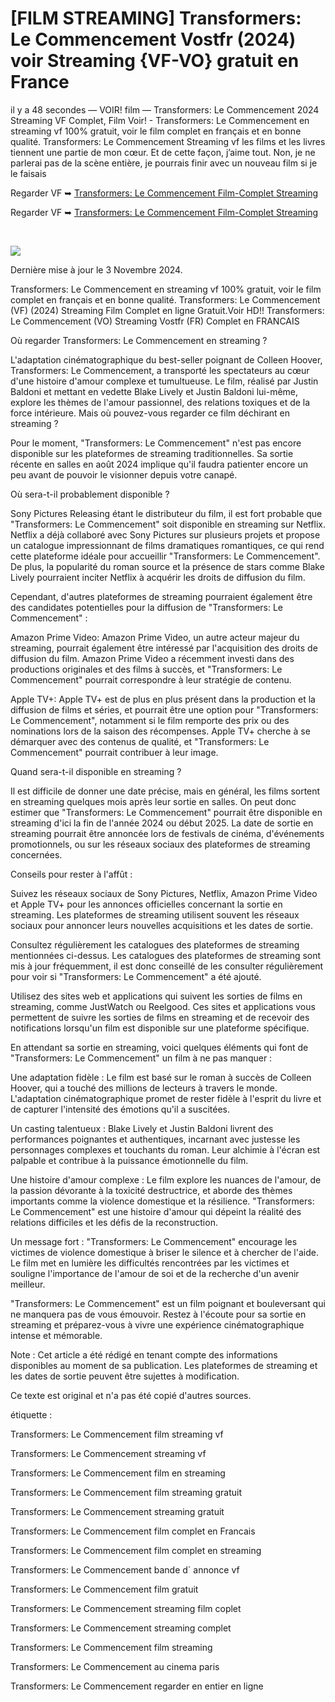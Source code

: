 # [FILM STREAMING] Transformers: Le Commencement Vostfr (2024) voir Streaming {VF-VO} gratuit en France

il y a 48 secondes — VOIR! film — Transformers: Le Commencement 2024 Streaming VF Complet, Film Voir! - Transformers: Le Commencement en streaming vf 100% gratuit, voir le film complet en français et en bonne qualité. Transformers: Le Commencement Streaming vf les films et les livres tiennent une partie de mon cœur. Et de cette façon, j’aime tout. Non, je ne parlerai pas de la scène entière, je pourrais finir avec un nouveau film si je le faisais

Regarder VF ➥ [Transformers: Le Commencement Film-Complet Streaming](https://cine.yeshq.biz/fr/movie/698687)

Regarder VF ➥ [Transformers: Le Commencement Film-Complet Streaming](https://cine.yeshq.biz/fr/movie/698687)

</br>
<p dir="auto"><a href="https://cine.yeshq.biz/fr/movie/698687" title="PLAY NOW" rel="nofollow"><img src="https://i.imgur.com/jhNGoEt.gif" style="max-width: 100%;"></a></p>



Dernière mise à jour le 3 Novembre 2024.


Transformers: Le Commencement en streaming vf 100% gratuit, voir le film complet en français et en bonne qualité. Transformers: Le Commencement (VF) (2024) Streaming Film Complet en ligne Gratuit.Voir HD!! Transformers: Le Commencement (VO) Streaming Vostfr (FR) Complet en FRANCAIS

Où regarder Transformers: Le Commencement en streaming ?

L'adaptation cinématographique du best-seller poignant de Colleen Hoover, Transformers: Le Commencement, a transporté les spectateurs au cœur d'une histoire d'amour complexe et tumultueuse. Le film, réalisé par Justin Baldoni et mettant en vedette Blake Lively et Justin Baldoni lui-même, explore les thèmes de l'amour passionnel, des relations toxiques et de la force intérieure. Mais où pouvez-vous regarder ce film déchirant en streaming ?

Pour le moment, "Transformers: Le Commencement" n'est pas encore disponible sur les plateformes de streaming traditionnelles. Sa sortie récente en salles en août 2024 implique qu'il faudra patienter encore un peu avant de pouvoir le visionner depuis votre canapé.

Où sera-t-il probablement disponible ?

Sony Pictures Releasing étant le distributeur du film, il est fort probable que "Transformers: Le Commencement" soit disponible en streaming sur Netflix. Netflix a déjà collaboré avec Sony Pictures sur plusieurs projets et propose un catalogue impressionnant de films dramatiques romantiques, ce qui rend cette plateforme idéale pour accueillir "Transformers: Le Commencement". De plus, la popularité du roman source et la présence de stars comme Blake Lively pourraient inciter Netflix à acquérir les droits de diffusion du film.

Cependant, d'autres plateformes de streaming pourraient également être des candidates potentielles pour la diffusion de "Transformers: Le Commencement" :

Amazon Prime Video: Amazon Prime Video, un autre acteur majeur du streaming, pourrait également être intéressé par l'acquisition des droits de diffusion du film. Amazon Prime Video a récemment investi dans des productions originales et des films à succès, et "Transformers: Le Commencement" pourrait correspondre à leur stratégie de contenu.

Apple TV+: Apple TV+ est de plus en plus présent dans la production et la diffusion de films et séries, et pourrait être une option pour "Transformers: Le Commencement", notamment si le film remporte des prix ou des nominations lors de la saison des récompenses. Apple TV+ cherche à se démarquer avec des contenus de qualité, et "Transformers: Le Commencement" pourrait contribuer à leur image.

Quand sera-t-il disponible en streaming ?

Il est difficile de donner une date précise, mais en général, les films sortent en streaming quelques mois après leur sortie en salles. On peut donc estimer que "Transformers: Le Commencement" pourrait être disponible en streaming d'ici la fin de l'année 2024 ou début 2025. La date de sortie en streaming pourrait être annoncée lors de festivals de cinéma, d'événements promotionnels, ou sur les réseaux sociaux des plateformes de streaming concernées.

Conseils pour rester à l'affût :

Suivez les réseaux sociaux de Sony Pictures, Netflix, Amazon Prime Video et Apple TV+ pour les annonces officielles concernant la sortie en streaming. Les plateformes de streaming utilisent souvent les réseaux sociaux pour annoncer leurs nouvelles acquisitions et les dates de sortie.

Consultez régulièrement les catalogues des plateformes de streaming mentionnées ci-dessus. Les catalogues des plateformes de streaming sont mis à jour fréquemment, il est donc conseillé de les consulter régulièrement pour voir si "Transformers: Le Commencement" a été ajouté.

Utilisez des sites web et applications qui suivent les sorties de films en streaming, comme JustWatch ou Reelgood. Ces sites et applications vous permettent de suivre les sorties de films en streaming et de recevoir des notifications lorsqu'un film est disponible sur une plateforme spécifique.

En attendant sa sortie en streaming, voici quelques éléments qui font de "Transformers: Le Commencement" un film à ne pas manquer :

Une adaptation fidèle : Le film est basé sur le roman à succès de Colleen Hoover, qui a touché des millions de lecteurs à travers le monde. L'adaptation cinématographique promet de rester fidèle à l'esprit du livre et de capturer l'intensité des émotions qu'il a suscitées.

Un casting talentueux : Blake Lively et Justin Baldoni livrent des performances poignantes et authentiques, incarnant avec justesse les personnages complexes et touchants du roman. Leur alchimie à l'écran est palpable et contribue à la puissance émotionnelle du film.

Une histoire d'amour complexe : Le film explore les nuances de l'amour, de la passion dévorante à la toxicité destructrice, et aborde des thèmes importants comme la violence domestique et la résilience. "Transformers: Le Commencement" est une histoire d'amour qui dépeint la réalité des relations difficiles et les défis de la reconstruction.

Un message fort : "Transformers: Le Commencement" encourage les victimes de violence domestique à briser le silence et à chercher de l'aide. Le film met en lumière les difficultés rencontrées par les victimes et souligne l'importance de l'amour de soi et de la recherche d'un avenir meilleur.

"Transformers: Le Commencement" est un film poignant et bouleversant qui ne manquera pas de vous émouvoir. Restez à l'écoute pour sa sortie en streaming et préparez-vous à vivre une expérience cinématographique intense et mémorable.

Note : Cet article a été rédigé en tenant compte des informations disponibles au moment de sa publication. Les plateformes de streaming et les dates de sortie peuvent être sujettes à modification.

Ce texte est original et n'a pas été copié d'autres sources.

étiquette :

Transformers: Le Commencement film streaming vf

Transformers: Le Commencement streaming vf

Transformers: Le Commencement film en streaming

Transformers: Le Commencement film streaming gratuit

Transformers: Le Commencement streaming gratuit

Transformers: Le Commencement film complet en Francais

Transformers: Le Commencement film complet en streaming

Transformers: Le Commencement bande d` annonce vf

Transformers: Le Commencement film gratuit

Transformers: Le Commencement streaming film coplet

Transformers: Le Commencement streaming complet

Transformers: Le Commencement film streaming

Transformers: Le Commencement au cinema paris

Transformers: Le Commencement regarder en entier en ligne
